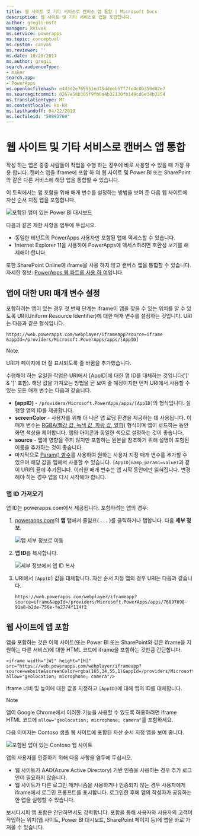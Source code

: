 ```yaml
---
title: 웹 사이트 및 기타 서비스로 캔버스 앱 통합 | Microsoft Docs
description: 웹 사이트 및 기타 서비스로 앱을 포함합니다.
author: gregli-msft
manager: kvivek
ms.service: powerapps
ms.topic: conceptual
ms.custom: canvas
ms.reviewer: ''
ms.date: 10/20/2017
ms.author: gregli
search.audienceType:
- maker
search.app:
- PowerApps
ms.openlocfilehash: e4d3d2e769951ed75ddeeb57f7fe4c0b350d02e7
ms.sourcegitcommit: 0267e58b305f9fb0a4b32130fb149cd6e34b3354
ms.translationtype: MT
ms.contentlocale: ko-KR
ms.lasthandoff: 04/22/2019
ms.locfileid: "59993760"
---
```

# <a name="integrate-canvas-apps-into-websites-and-other-services"></a>웹 사이트 및 기타 서비스로 캔버스 앱 통합
작성 하는 앱은 종종 사람들이 작업을 수행 하는 경우에 바로 사용할 수 있을 때 가장 유용 합니다. 캔버스 앱을 iframe에 포함 하 여 웹 사이트 및 Power BI 또는 SharePoint와 같은 다른 서비스에 해당 앱을 통합할 수 있습니다.

이 토픽에서는 앱 포함을 위해 매개 변수를 설정하는 방법을 보여 준 다음 웹 사이트에 자산 순서 지정 앱을 포함합니다.

![포함된 앱이 있는 Power BI 대시보드](./media/embed-apps-dev/embed-dashboard.png)

다음과 같은 제한 사항을 염두에 두십시오.

- 동일한 테넌트의 PowerApps 사용자만 포함된 앱에 액세스할 수 있습니다.
- Internet Explorer 11을 사용하여 PowerApps에 액세스하려면 호환성 보기를 해제해야 합니다.

또한 SharePoint Online에 iframe을 사용 하지 않고 캔버스 앱을 통합할 수 있습니다. 자세한 정보: [PowerApps 웹 파트를 사용 하 여](https://support.office.com/article/use-the-powerapps-web-part-6285f05e-e441-408a-99d7-aa688195cd1c)입니다.

## <a name="set-uri-parameters-for-your-app"></a>앱에 대한 URI 매개 변수 설정
포함하려는 앱이 있는 경우 첫 번째 단계는 iframe이 앱을 찾을 수 있는 위치를 알 수 있도록 URI(Uniform Resource Identifier)에 대한 매개 변수를 설정하는 것입니다. URI는 다음과 같은 형식입니다.

```
https://web.powerapps.com/webplayer/iframeapp?source=iframe
&appId=/providers/Microsoft.PowerApps/apps/[AppID]
```

> [!NOTE]
> URI가 페이지에 더 잘 표시되도록 줄 바꿈을 추가했습니다.

수행해야 하는 유일한 작업은 URI에서 [AppID]에 대한 앱 ID를 대체하는 것입니다('[' & ']' 포함). 해당 값을 가져오는 방법을 곧 보여 줄 예정이지만 먼저 URI에서 사용할 수 있는 모든 매개 변수는 다음과 같습니다.

* **[appID]** - `/providers/Microsoft.PowerApps/apps/[AppID]`의 형식입니다. 실행할 앱의 ID를 제공합니다.
* **screenColor** - 사용자를 위해 더 나은 앱 로딩 환경을 제공하는 데 사용됩니다. 이 매개 변수는 [RGBA(빨강 값, 녹색 값, 파랑 값, 알파)](../canvas-apps/functions/function-colors.md) 형식이며 앱이 로드하는 동안 화면 색상을 제어합니다. 앱의 아이콘과 동일한 색으로 설정하는 것이 좋습니다.
* **source** - 앱에 영향을 주지 않지만 포함하는 원본을 참조하기 위해 설명이 포함된 이름을 추가하는 것이 좋습니다.
* 마지막으로 [Param() 함수](../canvas-apps/functions/function-param.md)를 사용하여 원하는 사용자 지정 매개 변수를 추가할 수 있으며 해당 값을 앱에서 사용할 수 있습니다. `[AppID]&amp;param1=value1`과 같이 URI의 끝에 추가됩니다. 이러한 매개 변수는 앱 시작 동안에만 읽혀집니다. 변경해야 하는 경우 앱을 다시 시작해야 합니다.

### <a name="get-the-app-id"></a>앱 ID 가져오기
앱 ID는 powerapps.com에서 제공됩니다. 포함하려는 앱의 경우:

1. [powerapps.com](https://powerapps.microsoft.com)의 **앱** 탭에서 줄임표( **. . .** )를 클릭하거나 탭합니다. 다음 **세부 정보**.
   
    ![앱 세부 정보로 이동](./media/embed-apps-dev/details.png)
1. **앱 ID**를 복사합니다.
   
    ![세부 정보에서 앱 ID 복사](./media/embed-apps-dev/app-id.png)
1. URI에서 `[AppID]` 값을 대체합니다. 자산 순서 지정 앱의 경우 URI는 다음과 같습니다.
   
    ```
    https://web.powerapps.com/webplayer/iframeapp?source=iframe&appId=/providers/Microsoft.PowerApps/apps/76897698-91a8-b2de-756e-fe2774f114f2
    ```

## <a name="embed-your-app-in-a-website"></a>웹 사이트에 앱 포함
앱을 포함하는 것은 이제 사이트(또는 Power BI 또는 SharePoint와 같은 iframe을 지원하는 다른 서비스)에 대한 HTML 코드에 iframe을 포함하는 것만큼 간단합니다.

```
<iframe width="[W]" height="[H]" src="https://web.powerapps.com/webplayer/iframeapp?source=website&screenColor=rgba(165,34,55,1)&appId=/providers/Microsoft.PowerApps/apps/[AppID]" allow="geolocation; microphone; camera"/>
```

iframe 너비 및 높이에 대한 값을 지정하고 `[AppID]`에 대해 앱의 ID를 대체합니다.

> [!NOTE]
> 앱이 Google Chrome에서 이러한 기능을 사용할 수 있도록 허용하려면 iframe HTML 코드에 `allow="geolocation; microphone; camera"`를 포함하세요.

다음 이미지는 Contoso 샘플 웹 사이트에 포함된 자산 순서 지정 앱을 보여 줍니다.

![포함된 앱이 있는 Contoso 웹 사이트](./media/embed-apps-dev/contoso-website.png)

앱의 사용자를 인증하기 위해 다음 사항을 염두에 두십시오.

- 웹 사이트가 AAD(Azure Active Directory) 기반 인증을 사용하는 경우 추가 로그인이 필요하지 않습니다.
- 웹 사이트가 다른 로그인 메커니즘을 사용하거나 인증되지 않는 경우 사용자에게 iframe에서 로그인 프롬프트를 표시합니다. 로그인한 후에 앱의 작성자가 공유하는 한 앱을 실행할 수 있습니다.

보시다시피 앱 포함은 간단하면서도 강력합니다. 포함을 통해 사용자와 사용자의 고객이 작업하는 위치(웹 사이트, Power BI 대시보드, SharePoint 페이지 등)에 앱을 바로 가져올 수 있습니다.
